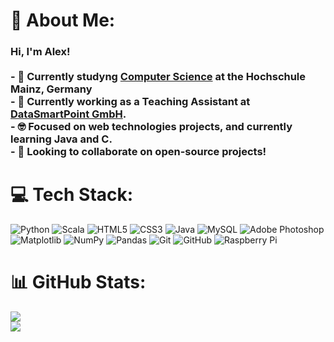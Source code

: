 # 💫 About Me:
### Hi, I'm Alex!<br><br>- 🌱 Currently studyng [Computer Science](https://www.hs-mainz.de/studium/studiengaenge/hochschulweite-studiengaenge/angewandte-informatik-bsc/uebersicht/) at the Hochschule Mainz, Germany</br>- 🔭 Currently working as a Teaching Assistant at [DataSmartPoint GmbH](https://www.datasmartpoint.com/).<br>- 🤓 Focused on web technologies projects, and currently learning Java and C.<br>- 👯 Looking to collaborate on open-source projects!


# 💻 Tech Stack:
![Python](https://img.shields.io/badge/python-3670A0?style=for-the-badge&logo=python&logoColor=ffdd54) ![Scala](https://img.shields.io/badge/scala-%23DC322F.svg?style=for-the-badge&logo=scala&logoColor=white) ![HTML5](https://img.shields.io/badge/html5-%23E34F26.svg?style=for-the-badge&logo=html5&logoColor=white) ![CSS3](https://img.shields.io/badge/css3-%231572B6.svg?style=for-the-badge&logo=css3&logoColor=white) ![Java](https://img.shields.io/badge/java-%23ED8B00.svg?style=for-the-badge&logo=openjdk&logoColor=white) ![MySQL](https://img.shields.io/badge/mysql-4479A1.svg?style=for-the-badge&logo=mysql&logoColor=white) ![Adobe Photoshop](https://img.shields.io/badge/adobe%20photoshop-%2331A8FF.svg?style=for-the-badge&logo=adobe%20photoshop&logoColor=white) ![Matplotlib](https://img.shields.io/badge/Matplotlib-%23ffffff.svg?style=for-the-badge&logo=Matplotlib&logoColor=black) ![NumPy](https://img.shields.io/badge/numpy-%23013243.svg?style=for-the-badge&logo=numpy&logoColor=white) ![Pandas](https://img.shields.io/badge/pandas-%23150458.svg?style=for-the-badge&logo=pandas&logoColor=white) ![Git](https://img.shields.io/badge/git-%23F05033.svg?style=for-the-badge&logo=git&logoColor=white) ![GitHub](https://img.shields.io/badge/github-%23121011.svg?style=for-the-badge&logo=github&logoColor=white) ![Raspberry Pi](https://img.shields.io/badge/-Raspberry_Pi-C51A4A?style=for-the-badge&logo=Raspberry-Pi)
# 📊 GitHub Stats:
![](https://github-readme-stats.vercel.app/api?username=alexelricardo02&theme=dark&hide_border=false&include_all_commits=true&count_private=true)<br/>
![](https://github-readme-streak-stats.herokuapp.com/?user=alexelricardo02&theme=dark&hide_border=false)<br/>
<!-- Proudly created with GPRM ( https://gprm.itsvg.in ) -->

